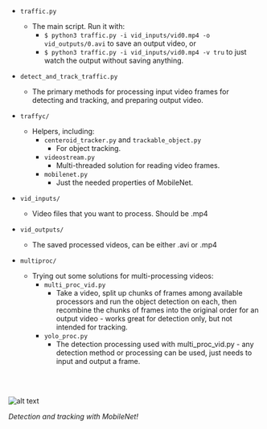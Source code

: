 

- ```traffic.py```
    - The main script. Run it with:
        - ```$ python3 traffic.py -i vid_inputs/vid0.mp4 -o vid_outputs/0.avi``` to save an output video, or
        - ```$ python3 traffic.py -i vid_inputs/vid0.mp4 -v tru``` to just watch the output without saving anything.

- ```detect_and_track_traffic.py```
    - The primary methods for processing input video frames for detecting and tracking, and preparing output video.

- ```traffyc/```
    - Helpers, including:
        - ```centeroid_tracker.py``` and ```trackable_object.py```
            - For object tracking.
        - ```videostream.py```
            - Multi-threaded solution for reading video frames.
        - ```mobilenet.py```
            - Just the needed properties of MobileNet.

- ```vid_inputs/```
    - Video files that you want to process. Should be .mp4

- ```vid_outputs/```
    - The saved processed videos, can be either .avi or .mp4


- ```multiproc/```
    - Trying out some solutions for multi-processing videos:
        - ```multi_proc_vid.py```
            - Take a video, split up chunks of frames among available processors and run the object detection on each, then recombine the chunks of frames into the original order for an output video - works great for detection only, but not intended for tracking.
        - ```yolo_proc.py```
            - The detection processing used with multi_proc_vid.py - any detection method or processing can be used, just needs to input and output a frame.



<br>
<br>

![alt text](https://raw.githubusercontent.com/tjbergstrom/traffic/master/vid_outputs/9.gif)

*Detection and tracking with MobileNet!*






